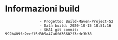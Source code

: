 # Informazioni build

                    - Progetto: Build-Maven-Project-52
                    - Data build: 2020-10-15 10:51:16
                    - SHA1 git commit: 992b409fc2ecf15d3b5a47a6fd36602f3cdc3b38